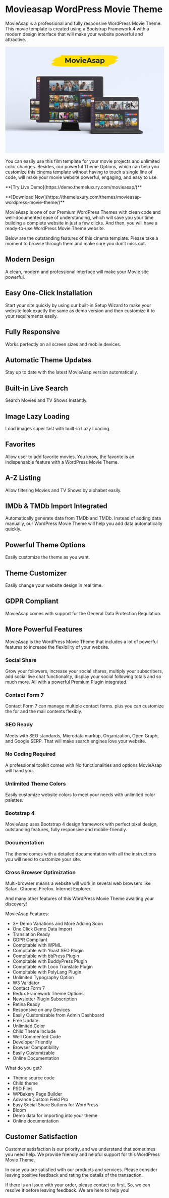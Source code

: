 # Movieasap WordPress Movie Theme

MovieAsap is a professional and fully responsive WordPress Movie Theme. This movie template is created using a Bootstrap Framework 4 with a modern design interface that will make your website powerful and attractive.

<p align="center"><a href="https://themeluxury.com" target="_blank"><img src="https://raw.githubusercontent.com/themeluxury/art/master/movieasap-wordpress-movie-theme/main-preview.jpg"></a></p>

You can easily use this film template for your movie projects and unlimited color changes. Besides, our powerful Theme Options, which can help you customize this cinema template without having to touch a single line of code, will make your movie website powerful, engaging, and easy to use.

<p>**[Try Live Demo](https://demo.themeluxury.com/movieasap/)**</p>
<p>**[Download Now](https://themeluxury.com/themes/movieasap-wordpress-movie-theme/)**</p>

MovieAsap is one of our Premium WordPress Themes with clean code and well-documented ease of understanding, which will save you your time building a complete website in just a few clicks. And then, you will have a ready-to-use WordPress Movie Theme website.

Below are the outstanding features of this cinema template. Please take a moment to browse through them and make sure you don’t miss out.

## Modern Design
A clean, modern and professional interface will make your Movie site powerful.

## Easy One-Click Installation
Start your site quickly by using our built-in Setup Wizard to make your website look exactly the same as demo version and then customize it to your requirements easily.

## Fully Responsive
Works perfectly on all screen sizes and mobile devices.

## Automatic Theme Updates
Stay up to date with the latest MovieAsap version automatically.

## Built-in Live Search
Search Movies and TV Shows Instantly.

## Image Lazy Loading
Load images super fast with built-in Lazy Loading.

## Favorites
Allow user to add favorite movies. You know, the favorite is an indispensable feature with a WordPress Movie Theme.

## A-Z Listing
Allow filtering Movies and TV Shows by alphabet easily.

## IMDb & TMDb Import Integrated
Automatically generate data from TMDb and TMDb. Instead of adding data manually, our WordPress Movie Theme will help you add data automatically quickly.

## Powerful Theme Options
Easily customize the theme as you want.

## Theme Customizer
Easily change your website design in real time.

## GDPR Compliant
MovieAsap comes with support for the General Data Protection Regulation.

## More Powerful Features
MovieAsap is the WordPress Movie Theme that includes a lot of powerful features to increase the flexibility of your website.

### Social Share
Grow your followers, increase your social shares, multiply your subscribers, add social live chat functionality, display your social following totals and so much more. All with a powerful Premium Plugin integrated.

### Contact Form 7
Contact Form 7 can manage multiple contact forms. plus you can customize the for and the mail contents flexibly.

### SEO Ready
Meets with SEO standards, Microdata markup, Organization, Open Graph, and Google SERP. That will make search engines love your website.

### No Coding Required
A professional toolkit comes with No functionalities and options MovieAsap will hand you.

### Unlimited Theme Colors
Easily customize website colors to meet your needs with unlimited color palettes.

### Bootstrap 4
MovieAsap uses Bootstrap 4 design framework with perfect pixel design, outstanding features, fully responsive and mobile-friendly.

### Documentation
The theme comes with a detailed documentation with all the instructions you will need to customize your site.

### Cross Browser Optimization
Multi-browser means a website will work in several web browsers like Safari. Chrome. Firefox. Internet Explorer.

And many other features of this WordPress Movie Theme awaiting your discovery!

MovieAsap Features:
+ 3+ Demo Variations and More Adding Soon
+ One Click Demo Data Import
+ Translation Ready
+ GDPR Compliant
+ Compitable with WPML
+ Compitable with Yoast SEO Plugin
+ Compitable with bbPress Plugin
+ Compitable with BuddyPress Plugin
+ Compitable with Loco Translate Plugin
+ Compitable with PolyLang Plugin
+ Unlimited Typography Option
+ W3 Validator
+ Contact Form 7
+ Redux Framework Theme Options
+ Newsletter Plugin Subscription
+ Retina Ready
+ Responsive on any Devices
+ Easily Customizable from Admin Dashboard
+ Free Update
+ Unlimited Color
+ Child Theme Include
+ Well Commented Code
+ Developer Friendly
+ Browser Compatibility
+ Easily Customizable
+ Online Documentation

What do you get?
+ Theme source code
+ Child theme
+ PSD Files
+ WPBakery Page Builder
+ Advance Custom Field Pro
+ Easy Social Share Buttons for WordPress
+ Bloom
+ Demo data for importing into your theme
+ Online documentation

## Customer Satisfaction

Customer satisfaction is our priority, and we understand that sometimes you need help. We provide friendly and helpful support for this WordPress Movie Theme.

In case you are satisfied with our products and services. Please consider leaving positive feedback and rating the details of the transaction.

If there is an issue with your order, please contact us first. So, we can resolve it before leaving feedback. We are here to help you!
